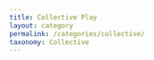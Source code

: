```yaml
---
title: Collective Play
layout: category
permalink: /categories/collective/
taxonomy: Collective
---
```

